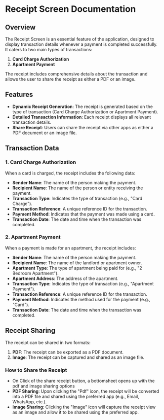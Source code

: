 # Receipt Screen Documentation

## Overview

The Receipt Screen is an essential feature of the application, designed to display transaction details whenever a payment is completed successfully. It caters to two main types of transactions:
1. **Card Charge Authorization**
2. **Apartment Payment**

The receipt includes comprehensive details about the transaction and allows the user to share the receipt as either a PDF or an image.

## Features

- **Dynamic Receipt Generation**: The receipt is generated based on the type of transaction (Card Charge Authorization or Apartment Payment).
- **Detailed Transaction Information**: Each receipt displays all relevant transaction details.
- **Share Receipt**: Users can share the receipt via other apps as either a PDF document or an image file.

## Transaction Data

### 1. **Card Charge Authorization**
When a card is charged, the receipt includes the following data:
- **Sender Name**: The name of the person making the payment.
- **Recipient Name**: The name of the person or entity receiving the payment.
- **Transaction Type**: Indicates the type of transaction (e.g., "Card Charge").
- **Transaction Reference**: A unique reference ID for the transaction.
- **Payment Method**: Indicates that the payment was made using a card.
- **Transaction Date**: The date and time when the transaction was completed.

### 2. **Apartment Payment**
When a payment is made for an apartment, the receipt includes:
- **Sender Name**: The name of the person making the payment.
- **Recipient Name**: The name of the landlord or apartment owner.
- **Apartment Type**: The type of apartment being paid for (e.g., "2 Bedroom Apartment").
- **Apartment Address**: The address of the apartment.
- **Transaction Type**: Indicates the type of transaction (e.g., "Apartment Payment").
- **Transaction Reference**: A unique reference ID for the transaction.
- **Payment Method**: Indicates the method used for the payment (e.g., "Card").
- **Transaction Date**: The date and time when the transaction was completed.

## Receipt Sharing

The receipt can be shared in two formats:
1. **PDF**: The receipt can be exported as a PDF document.
2. **Image**: The receipt can be captured and shared as an image file.

### How to Share the Receipt
- On Click of the share receipt button, a bottomsheet opens up with the pdf and image sharing options
- **PDF Sharing**: Upon clicking the "Pdf" icon, the receipt will be converted into a PDF file and shared using the preferred app (e.g., Email, WhatsApp, etc.).
- **Image Sharing**: Clicking the "Image" icon will capture the receipt view as an image and allow it to be shared using the preferred app.